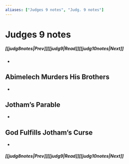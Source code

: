 ```yaml
---
aliases: ["Judges 9 notes", "Judg. 9 notes"]
---
```

# Judges 9 notes
##### <span class=arrow-left></span>[[judg8notes|Prev]]<span class=navigation-separator></span>[[judg9|Read]]<span class=navigation-separator></span>[[judg10notes|Next]]<span class=arrow-right></span>
- 
## Abimelech Murders His Brothers
- 
## Jotham’s Parable
- 
## God Fulfills Jotham’s Curse
- 
##### <span class=arrow-left></span>[[judg8notes|Prev]]<span class=navigation-separator></span>[[judg9|Read]]<span class=navigation-separator></span>[[judg10notes|Next]]<span class=arrow-right></span>